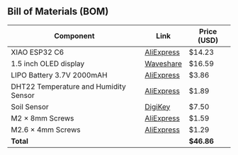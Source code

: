 ## Bill of Materials (BOM)

| Component                             | Link                                                                                                                                                                                                                                                                                                                                                                                                                                                                                                      | Price (USD) |
|----------------------------------------|------------------------------------------------------------------------------------------------------------------------------------------------------------------------------------------------------------------------------------------------------------------------------------------------------------------------------------------------------------------------------------------------------------------------------------------------------------------------------------------------------------|-------------|
| XIAO ESP32 C6                         | [AliExpress](https://www.aliexpress.com/item/3256807155424151.html?spm=a2g0o.productlist.main.7.5dfe44c7DGi66V&algo_pvid=54d3fcd6-866c-4398-af89-09dad632af99&algo_exp_id=54d3fcd6-866c-4398-af89-09dad632af99-5&pdp_ext_f=%7B%22order%22%3A%221027%22%2C%22eval%22%3A%221%22%7D&pdp_npi=4%40dis%21USD%2134.70%2114.23%21%21%21246.96%21101.25%21%40212a70c117535391509211632e52bf%2112000040340289942%21sea%21US%216176438218%21X&curPageLogUid=RA8caGmI48mw&utparam-url=scene%3Asearch%7Cquery_from%3A) | $14.23      |
| 1.5 inch OLED display                  | [Waveshare](https://www.waveshare.com/product/displays/oled/oled-3/1.5inch-rgb-oled-module.html)                                                                                                                                                                                                                                                                                                                                                                                                          | $16.59      |
| LIPO Battery 3.7V 2000mAH              | [AliExpress](https://www.aliexpress.com/item/3256808031709894.html)                                                                                                                                                                                                                                                                                                                                                                                                                                       | $3.86       |
| DHT22 Temperature and Humidity Sensor  | [AliExpress](https://www.aliexpress.com/item/2251832573586959.html?spm=a2g0o.productlist.main.2.15a520a4ch0HcL&algo_pvid=c44ac3dd-26cf-49a8-874e-61999ace946d&algo_exp_id=c44ac3dd-26cf-49a8-874e-61999ace946d-1&pdp_ext_f=%7B%22order%22%3A%221835%22%2C%22eval%22%3A%221%22%7D&pdp_npi=4%40dis%21USD%211.89%211.89%21%21%211.89%211.89%21%402102f0cc17535388375158486e6113%2162102476019%21sea%21US%216176438218%21X&curPageLogUid=eNimnjqnOY2I&utparam-url=scene%3Asearch%7Cquery_from%3A) | $1.89       |
| Soil Sensor                            | [DigiKey](https://www.digikey.my/en/products/detail/adafruit-industries-llc/4026/9745252)                                                                                                                                                                                                                                                                                                                                                                                                                 | $7.50       |
| M2 × 8mm Screws                        | [AliExpress](https://www.aliexpress.com/item/2255800888609493.html?spm=a2g0o.productlist.main.3.51bdTDteTDteJS&algo_pvid=77c5efe2-1216-4a27-8056-b27e5afe6d93&algo_exp_id=77c5efe2-1216-4a27-8056-b27e5afe6d93-2&pdp_ext_f=%7B%22order%22%3A%223146%22%2C%22eval%22%3A%221%22%7D&pdp_npi=4%40dis%21USD%211.25%211.25%21%21%211.25%211.25%21%40212e508f17535909677188109ee111%2110000014184740413%21sea%21US%216176438218%21X&curPageLogUid=YiHkOTW8RFV0&utparam-url=scene%3Asearch%7Cquery_from%3A) | $1.59       |
| M2.6 × 4mm Screws                      | [AliExpress](https://www.aliexpress.com/item/2255800795894953.html?gps-id=pcStoreLeaderboard&scm=1007.22922.271278.0&scm_id=1007.22922.271278.0&scm-url=1007.22922.271278.0&pvid=9d1f35b8-b4ad-40c0-801f-28061212913c&_t=gps-id:pcStoreLeaderboard,scm-url:1007.22922.271278.0,pvid:9d1f35b8-b4ad-40c0-801f-28061212913c,tpp_buckets:668%232846%238115%232000&pdp_ext_f=%7B%22order%22%3A%222844%22%2C%22eval%22%3A%221%22%2C%22sceneId%22%3A%2212922%22%7D&pdp_npi=4%40dis%21USD%211.15%211.15%21%21%211.15%211.15%21%40214100f417536751956683208eb980%2110000013191635027%21rec%21US%216176438218%21X&spm=a2g0o.store_pc_home.smartLeaderboard_1182734993.4000982209705) | $1.29       |
| **Total**                              |                                                                                                                                                                                                                                                                                                                                                                                                                                                                                                            | **$46.86**  |
